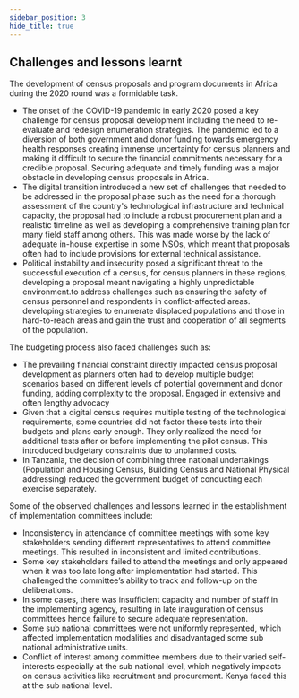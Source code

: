 ```yaml
---
sidebar_position: 3
hide_title: true
---
```


## Challenges and lessons learnt

The development of census proposals and program documents in Africa during the 2020 round was a formidable task.

*   The onset of the COVID-19 pandemic in early 2020 posed a key challenge for census proposal development including the need to re-evaluate and redesign enumeration strategies. The pandemic led to a diversion of both government and donor funding towards emergency health responses creating immense uncertainty for census planners and making it difficult to secure the financial commitments necessary for a credible proposal. Securing adequate and timely funding was a major obstacle in developing census proposals in Africa.
*   The digital transition introduced a new set of challenges that needed to be addressed in the proposal phase such as the need for a thorough assessment of the country's technological infrastructure and technical capacity, the proposal had to include a robust procurement plan and a realistic timeline as well as developing a comprehensive training plan for many field staff among others. This was made worse by the lack of adequate in-house expertise in some NSOs, which meant that proposals often had to include provisions for external technical assistance.
*   Political instability and insecurity posed a significant threat to the successful execution of a census, for census planners in these regions, developing a proposal meant navigating a highly unpredictable environment.to address challenges such as ensuring the safety of census personnel and respondents in conflict-affected areas. developing strategies to enumerate displaced populations and those in hard-to-reach areas and gain the trust and cooperation of all segments of the population.

The budgeting process also faced challenges such as:

*   The prevailing financial constraint directly impacted census proposal development as planners often had to develop multiple budget scenarios based on different levels of potential government and donor funding, adding complexity to the proposal. Engaged in extensive and often lengthy advocacy
*   Given that a digital census requires multiple testing of the technological requirements, some countries did not factor these tests into their budgets and plans early enough. They only realized the need for additional tests after or before implementing the pilot census. This introduced budgetary constraints due to unplanned costs.
*   In Tanzania, the decision of combining three national undertakings (Population and Housing Census, Building Census and National Physical addressing) reduced the government budget of conducting each exercise separately.

Some of the observed challenges and lessons learned in the establishment of implementation committees include:

*   Inconsistency in attendance of committee meetings with some key stakeholders sending different representatives to attend committee meetings. This resulted in inconsistent and limited contributions.
*   Some key stakeholders failed to attend the meetings and only appeared when it was too late long after implementation had started. This challenged the committee’s ability to track and follow-up on the deliberations.
*   In some cases, there was insufficient capacity and number of staff in the implementing agency, resulting in late inauguration of census committees hence failure to secure adequate representation.
*   Some sub national committees were not uniformly represented, which affected implementation modalities and disadvantaged some sub national administrative units.
*   Conflict of interest among committee members due to their varied self- interests especially at the sub national level, which negatively impacts on census activities like recruitment and procurement. Kenya faced this at the sub national level.
